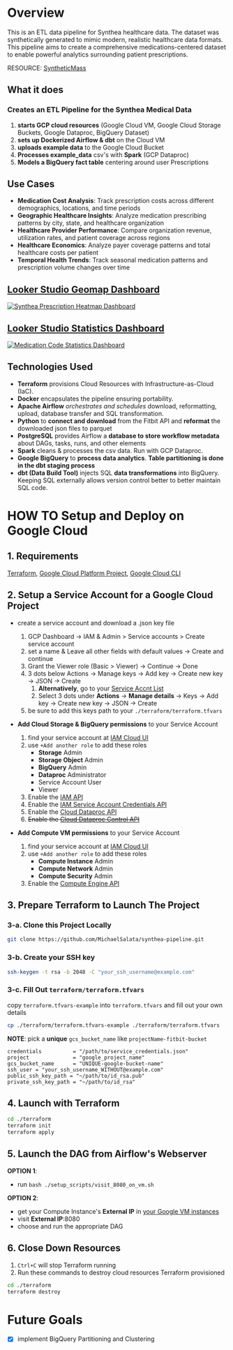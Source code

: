 # Overview
This is an ETL data pipeline for Synthea healthcare data. The dataset was synthetically generated to mimic modern, realistic healthcare data formats. This pipeline aims to create a comprehensive medications-centered dataset to enable powerful analytics surrounding patient prescriptions.

RESOURCE: [SyntheticMass](https://synthea.mitre.org/)

## What it does
### **Creates an ETL Pipeline** for the Synthea Medical Data
1. **starts GCP cloud resources** (Google Cloud VM, Google Cloud Storage Buckets, Google Dataproc, BigQuery Dataset)
2. **sets up Dockerized Airflow & dbt** on the Cloud VM
3. **uploads example data** to the Google Cloud Bucket
4. **Processes example_data** csv's with **Spark** (GCP Dataproc)
5. **Models a BigQuery fact table** centering around user Prescriptions

## Use Cases
- **Medication Cost Analysis**: Track prescription costs across different demographics, locations, and time periods
- **Geographic Healthcare Insights**: Analyze medication prescribing patterns by city, state, and healthcare organization
- **Healthcare Provider Performance**: Compare organization revenue, utilization rates, and patient coverage across regions
- **Healthcare Economics**: Analyze payer coverage patterns and total healthcare costs per patient
- **Temporal Health Trends**: Track seasonal medication patterns and prescription volume changes over time

## [Looker Studio Geomap Dashboard](https://lookerstudio.google.com/s/qGsTRSdXjAk)
[![Synthea Prescription Heatmap Dashboard](https://github.com/MichaelSalata/synthea-pipeline/blob/main/imgs/Prescriptions_by_Location.png)](https://lookerstudio.google.com/s/slTgaGUzJPA)

## [Looker Studio Statistics Dashboard](https://lookerstudio.google.com/reporting/47dfa61f-b85c-4a70-bc2c-dc5bd145c88c/page/kY0RF)
[![Medication Code Statistics Dashboard](https://github.com/MichaelSalata/synthea-pipeline/blob/main/imgs/Medication_Code_stats.png)](https://lookerstudio.google.com/reporting/47dfa61f-b85c-4a70-bc2c-dc5bd145c88c/page/kY0RF)

## Technologies Used
- **Terraform** provisions Cloud Resources with Infrastructure-as-Cloud (IaC).
- **Docker** encapsulates the pipeline ensuring portability.
- **Apache Airflow** *orchestrates and schedules* download, reformatting, upload, database transfer and SQL transformation.
- **Python** to **connect and download** from the Fitbit API and **reformat** the downloaded json files to parquet
- **PostgreSQL** provides Airflow a **database to store workflow metadata** about DAGs, tasks, runs, and other elements
- **Spark** cleans & processes the csv data. Run with GCP Dataproc. 
- **Google BigQuery** to **process data analytics**. **Table partitioning is done in the dbt staging process**
- **dbt (Data Build Tool)** injects SQL **data transformations** into BigQuery. Keeping SQL externally allows version control better to better maintain SQL code.


# HOW TO Setup and Deploy on Google Cloud
## 1. Requirements
[Terraform](https://developer.hashicorp.com/terraform/install?product_intent=terraform),  [Google Cloud Platform Project](https://console.cloud.google.com/),  [Google Cloud CLI](https://cloud.google.com/sdk/docs/install)

## 2. Setup a Service Account for a Google Cloud Project
- create a service account and download a .json key file
	1. GCP Dashboard -> IAM & Admin > Service accounts > Create service account
	2. set a name & Leave all other fields with default values -> Create and continue
	3. Grant the Viewer role (Basic > Viewer) -> Continue -> Done
	4. 3 dots below Actions -> Manage keys -> Add key -> Create new key -> JSON -> Create
		1. **Alternatively**, go to your [Service Accnt List](https://console.cloud.google.com/iam-admin/serviceaccounts)
		2. Select 3 dots under **Actions** -> **Manage details** -> Keys -> Add key -> Create new key -> JSON -> Create
	5. be sure to add this keys path to your `./terraform/terraform.tfvars`

- **Add Cloud Storage & BigQuery permissions** to your Service Account
	1. find your service account at [IAM Cloud UI](https://console.cloud.google.com/iam-admin/iam) 
	2. use `+Add another role` to add these roles
		- **Storage** Admin
		- **Storage Object** Admin
		- **BigQuery** Admin
        - **Dataproc** Administrator
		- Service Account User
		- Viewer
	3. Enable the [IAM API](https://console.cloud.google.com/apis/library/iam.googleapis.com)
	4. Enable the [IAM Service Account Credentials API](https://console.cloud.google.com/apis/library/iamcredentials.googleapis.com)
	5. Enable the [Cloud Dataproc API](https://console.cloud.google.com/apis/library/dataproc.googleapis.com)
	6. ~~Enable the [Cloud Dataproc Control API](https://console.cloud.google.com/apis/library/dataproc.googleapis.com)~~
- **Add Compute VM permissions** to your Service Account
	1. find your service account at [IAM Cloud UI](https://console.cloud.google.com/iam-admin/iam) 
	2. use `+Add another role` to add these roles
		- **Compute Instance** Admin
		- **Compute Network** Admin
		- **Compute Security** Admin
	3. Enable the [Compute Engine API](https://console.cloud.google.com/apis/library/compute.googleapis.com)

## 3. Prepare Terraform to Launch The Project
### 3-a. Clone this Project Locally
```bash
git clone https://github.com/MichaelSalata/synthea-pipeline.git
```
### 3-b. Create your SSH key
```bash
ssh-keygen -t rsa -b 2048 -C "your_ssh_username@example.com"
```
### 3-c. Fill Out `terraform/terraform.tfvars`
copy `terraform.tfvars-example` into `terraform.tfvars` and fill out your own details
```bash
cp ./terraform/terraform.tfvars-example ./terraform/terraform.tfvars
```
**NOTE**: pick a **unique** `gcs_bucket_name` like  `projectName-fitbit-bucket`
```
credentials          = "/path/to/service_credentials.json"
project              = "google_project_name"
gcs_bucket_name      = "UNIQUE-google-bucket-name"
ssh_user = "your_ssh_username_WITHOUT@example.com"
public_ssh_key_path = "~/path/to/id_rsa.pub"
private_ssh_key_path = "~/path/to/id_rsa"
```
## 4. Launch with Terraform
```bash
cd ./terraform
terraform init
terraform apply
```
## 5. Launch the DAG from Airflow's Webserver
**OPTION 1**:
- run `bash ./setup_scripts/visit_8080_on_vm.sh`

**OPTION 2**:
- get your Compute Instance's **External IP** in [your Google VM instances](https://console.cloud.google.com/compute/instances)
- visit **External IP**:8080
- choose and run the appropriate DAG

## 6. Close Down Resources
1. `Ctrl+C` will stop Terraform running
2. Run these commands to destroy cloud resources Terraform provisioned
```bash
cd ./terraform
terraform destroy
```

# Future Goals
- [x] implement BigQuery Partitioning and Clustering

